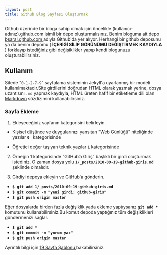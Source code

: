 ```yaml
---
layout: post
title: Github Blog Sayfası Oluşturmak
---
```


Github üzerinde bir bloga sahip olmak için öncelikle (kullanıcı-adınız).github.com isimli bir depo oluşturmalısınız.
Benim bloguma ait depo <a href = "https://github.com/bsaral/bsaral.github.com"> bsaral.github.com </a> adıyla Github'da yer alıyor. 
Herhangi bir github deposunu ya da benim depomu (<b> İÇERİĞİ SİLİP GÖRÜNÜMÜ DEĞİŞTİRMEK KAYDIYLA </b>) forklayıp istediğiniz gibi değişiklikler
yapıp kendi blogunuzu oluşturabilirsiniz.

## Kullanım

Sitede "`0-1-2-7-9`" sayfalama sisteminin Jekyll'a uyarlanmış bir modeli kullanılmaktadır.Site girdilerini doğrudan HTML olarak yazmak yerine, 
dosya uzantısını `.md` yapmak kaydıyla, HTML üreten hafif bir etiketleme dili olan [Markdown](http://daringfireball.net/projects/markdown/syntax) 
sözdizimini kullanabilirsiniz.

### Sayfa Ekleme

1. Ekleyeceğiniz sayfanın kategorisini belirleyin.
 
- Kişisel düşünce ve duygularınızı yansıtan "Web Günlüğü" niteliğinde yazılar **`0 `** kategorisinde

- Öğretici değer taşıyan teknik yazılar **`1`** kategorisinde
    
2. Örneğin 1 kategorisinde “GitHub’a Giriş” başlıklı bir girdi oluşturmak istediniz. O zaman dosya yolu  **`1/_posts/2010-09-19-github-giris.md`** şeklinde olmalıdır.

3. Girdiyi depoya ekleyin ve GitHub'a gönderin.

- **` $ git add 1/_posts/2010-09-19-github-giris.md `**
- **` $ git commit -m "yeni girdi: github-giris" `**
- **` $ git push origin master `**

Eğer dosyalarda birden fazla değişiklik yada ekleme yaptıysanız **`git add * `**  komutunu kullanabilirsiniz.Bu komut depoda yaptığınız
tüm değişiklikleri göndermenizi sağlar.

- **` $ git add * `**
- **` $ git commit -m "yorum yaz" `**
- **` $ git push origin master `**

Ayrıntılı bilgi için <a href = "http://ondokuz.biz/109/sayfa-kilavuzu/"> 19 Sayfa Şablonu </a> bakabilirsiniz.




